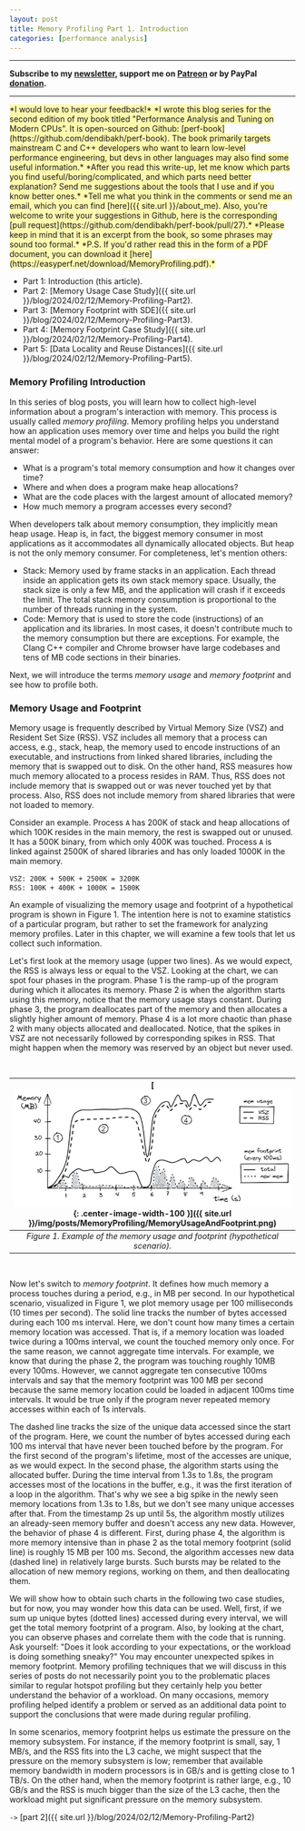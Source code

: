 ```yaml
---
layout: post
title: Memory Profiling Part 1. Introduction
categories: [performance analysis]
---
```


------

**Subscribe to my [newsletter](https://products.easyperf.net/newsletter), support me on [Patreon](https://www.patreon.com/dendibakh) or by PayPal [donation](https://www.paypal.com/cgi-bin/webscr?cmd=_donations&business=TBM3NW8TKTT34&currency_code=USD&source=url).**

------

<span style="background-color: #fff9ae">
*I would love to hear your feedback!*


<span style="background-color: #fff9ae">
*I wrote this blog series for the second edition of my book titled "Performance Analysis and Tuning on Modern CPUs". It is open-sourced on Github: [perf-book](https://github.com/dendibakh/perf-book). The book primarily targets mainstream C and C++ developers who want to learn low-level performance engineering, but devs in other languages may also find some useful information.*
</span>

<span style="background-color: #fff9ae">
*After you read this write-up, let me know which parts you find useful/boring/complicated, and which parts need better explanation? Send me suggestions about the tools that I use and if you know better ones.*
</span>

<span style="background-color: #fff9ae">
*Tell me what you think in the comments or send me an email, which you can find [here]({{ site.url }}/about_me). Also, you're welcome to write your suggestions in Github, here is the corresponding [pull request](https://github.com/dendibakh/perf-book/pull/27).*
</span>

<span style="background-color: #fff9ae">
*Please keep in mind that it is an excerpt from the book, so some phrases may sound too formal.*
</span>

<span style="background-color: #fff9ae">
*P.S. If you'd rather read this in the form of a PDF document, you can download it [here](https://easyperf.net/download/MemoryProfiling.pdf).*
</span>

<br/>

- Part 1: Introduction (this article).
- Part 2: [Memory Usage Case Study]({{ site.url }}/blog/2024/02/12/Memory-Profiling-Part2).
- Part 3: [Memory Footprint with SDE]({{ site.url }}/blog/2024/02/12/Memory-Profiling-Part3).
- Part 4: [Memory Footprint Case Study]({{ site.url }}/blog/2024/02/12/Memory-Profiling-Part4).
- Part 5: [Data Locality and Reuse Distances]({{ site.url }}/blog/2024/02/12/Memory-Profiling-Part5).

### Memory Profiling Introduction

In this series of blog posts, you will learn how to collect high-level information about a program's interaction with memory. This process is usually called *memory profiling*. Memory profiling helps you understand how an application uses memory over time and helps you build the right mental model of a program's behavior. Here are some questions it can answer:

* What is a program's total memory consumption and how it changes over time?
* Where and when does a program make heap allocations?
* What are the code places with the largest amount of allocated memory?
* How much memory a program accesses every second?

When developers talk about memory consumption, they implicitly mean heap usage. Heap is, in fact, the biggest memory consumer in most applications as it accommodates all dynamically allocated objects. But heap is not the only memory consumer. For completeness, let's mention others:

* Stack: Memory used by frame stacks in an application. Each thread inside an application gets its own stack memory space. Usually, the stack size is only a few MB, and the application will crash if it exceeds the limit. The total stack memory consumption is proportional to the number of threads running in the system.
* Code: Memory that is used to store the code (instructions) of an application and its libraries. In most cases, it doesn't contribute much to the memory consumption but there are exceptions. For example, the Clang C++ compiler and Chrome browser have large codebases and tens of MB code sections in their binaries.

Next, we will introduce the terms *memory usage* and *memory footprint* and see how to profile both.

### Memory Usage and Footprint

Memory usage is frequently described by Virtual Memory Size (VSZ) and Resident Set Size (RSS). VSZ includes all memory that a process can access, e.g., stack, heap, the memory used to encode instructions of an executable, and instructions from linked shared libraries, including the memory that is swapped out to disk. On the other hand, RSS measures how much memory allocated to a process resides in RAM. Thus, RSS does not include memory that is swapped out or was never touched yet by that process. Also, RSS does not include memory from shared libraries that were not loaded to memory.

Consider an example. Process `A` has 200K of stack and heap allocations of which 100K resides in the main memory, the rest is swapped out or unused. It has a 500K binary, from which only 400K was touched. Process `A` is linked against 2500K of shared libraries and has only loaded 1000K in the main memory.

```
VSZ: 200K + 500K + 2500K = 3200K
RSS: 100K + 400K + 1000K = 1500K
```

An example of visualizing the memory usage and footprint of a hypothetical program is shown in Figure 1. The intention here is not to examine statistics of a particular program, but rather to set the framework for analyzing memory profiles. Later in this chapter, we will examine a few tools that let us collect such information.

Let's first look at the memory usage (upper two lines). As we would expect, the RSS is always less or equal to the VSZ. Looking at the chart, we can spot four phases in the program. Phase 1 is the ramp-up of the program during which it allocates its memory. Phase 2 is when the algorithm starts using this memory, notice that the memory usage stays constant. During phase 3, the program deallocates part of the memory and then allocates a slightly higher amount of memory. Phase 4 is a lot more chaotic than phase 2 with many objects allocated and deallocated. Notice, that the spikes in VSZ are not necessarily followed by corresponding spikes in RSS. That might happen when the memory was reserved by an object but never used.

<br/>

| [![](/img/posts/MemoryProfiling/MemoryUsageAndFootprint.png){: .center-image-width-100 }]({{ site.url }}/img/posts/MemoryProfiling/MemoryUsageAndFootprint.png) | 
|:--:| 
| *Figure 1. Example of the memory usage and footprint (hypothetical scenario).* |

<br/>

Now let's switch to *memory footprint*. It defines how much memory a process touches during a period, e.g., in MB per second. In our hypothetical scenario, visualized in Figure 1, we plot memory usage per 100 milliseconds (10 times per second). The solid line tracks the number of bytes accessed during each 100 ms interval. Here, we don't count how many times a certain memory location was accessed. That is, if a memory location was loaded twice during a 100ms interval, we count the touched memory only once. For the same reason, we cannot aggregate time intervals. For example, we know that during the phase 2, the program was touching roughly 10MB every 100ms. However, we cannot aggregate ten consecutive 100ms intervals and say that the memory footprint was 100 MB per second because the same memory location could be loaded in adjacent 100ms time intervals. It would be true only if the program never repeated memory accesses within each of 1s intervals.

The dashed line tracks the size of the unique data accessed since the start of the program. Here, we count the number of bytes accessed during each 100 ms interval that have never been touched before by the program. For the first second of the program's lifetime, most of the accesses are unique, as we would expect. In the second phase, the algorithm starts using the allocated buffer. During the time interval from 1.3s to 1.8s, the program accesses most of the locations in the buffer, e.g., it was the first iteration of a loop in the algorithm. That's why we see a big spike in the newly seen memory locations from 1.3s to 1.8s, but we don't see many unique accesses after that. From the timestamp 2s up until 5s, the algorithm mostly utilizes an already-seen memory buffer and doesn't access any new data. However, the behavior of phase 4 is different. First, during phase 4, the algorithm is more memory intensive than in phase 2 as the total memory footprint (solid line) is roughly 15 MB per 100 ms. Second, the algorithm accesses new data (dashed line) in relatively large bursts. Such bursts may be related to the allocation of new memory regions, working on them, and then deallocating them.

We will show how to obtain such charts in the following two case studies, but for now, you may wonder how this data can be used. Well, first, if we sum up unique bytes (dotted lines) accessed during every interval, we will get the total memory footprint of a program. Also, by looking at the chart, you can observe phases and correlate them with the code that is running. Ask yourself: "Does it look according to your expectations, or the workload is doing something sneaky?" You may encounter unexpected spikes in memory footprint. Memory profiling techniques that we will discuss in this series of posts do not necessarily point you to the problematic places similar to regular hotspot profiling but they certainly help you better understand the behavior of a workload. On many occasions, memory profiling helped identify a problem or served as an additional data point to support the conclusions that were made during regular profiling.

In some scenarios, memory footprint helps us estimate the pressure on the memory subsystem. For instance, if the memory footprint is small, say, 1 MB/s, and the RSS fits into the L3 cache, we might suspect that the pressure on the memory subsystem is low; remember that available memory bandwidth in modern processors is in GB/s and is getting close to 1 TB/s. On the other hand, when the memory footprint is rather large, e.g., 10 GB/s and the RSS is much bigger than the size of the L3 cache, then the workload might put significant pressure on the memory subsystem.

`->` [part 2]({{ site.url }}/blog/2024/02/12/Memory-Profiling-Part2)